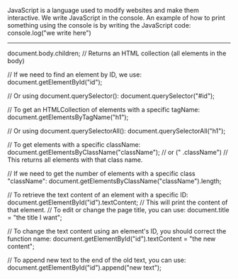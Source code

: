 JavaScript is a language used to modify websites and make them interactive.
We write JavaScript in the console.
An example of how to print something using the console is by writing the JavaScript code: console.log("we write here")
_________

document.body.children; // Returns an HTML collection (all elements in the body)

// If we need to find an element by ID, we use:
document.getElementById("id");

// Or using document.querySelector():
document.querySelector("#id");

// To get an HTMLCollection of elements with a specific tagName:
document.getElementsByTagName("h1"); 

// Or using document.querySelectorAll():
document.querySelectorAll("h1");

// To get elements with a specific className:
document.getElementsByClassName("className"); // or (" .className")
// This returns all elements with that class name.

// If we need to get the number of elements with a specific class "className":
document.getElementsByClassName("className").length;

// To retrieve the text content of an element with a specific ID:
document.getElementById("id").textContent;
// This will print the content of that element.
// To edit or change the page title, you can use:
document.title = "the title I want";

// To change the text content using an element's ID, you should correct the function name:
document.getElementById("id").textContent = "the new content";

// To append new text to the end of the old text, you can use:
document.getElementById("id").append("new text");

